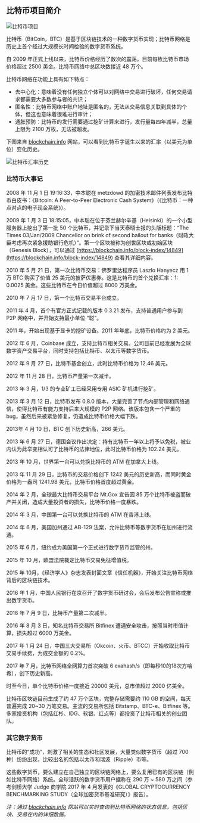 ## 比特币项目简介

![比特币项目](http://static.uv-w.com/blockchain_guide/images/bitcoin_logo.png)

比特币（BitCoin，BTC）是基于区块链技术的一种数字货币实现；比特币网络是历史上首个经过大规模长时间检验的数字货币系统。

自 2009 年正式上线以来，比特币价格经历了数次的震荡，目前每枚比特币市场价格超过 2500 美金。比特币网络中总区块数接近 48 万个。

比特币网络在功能上具有如下特点：

* 去中心化：意味着没有任何独立个体可以对网络中交易进行破坏，任何交易请求都需要大多数参与者的共识；
* 匿名性：比特币网络中账户地址是匿名的，无法从交易信息关联到具体的个体，但这也意味着很难进行审计；
* 通胀预防：比特币的发行需要通过挖矿计算来进行，发行量每四年减半，总量上限为 2100 万枚，无法被超发。

下图来自 [blockchain.info](https://blockchain.info/charts/market-price?timespan=all) 网站，可以看到比特币字诞生以来的汇率（以美元为单位）变化历史。

![比特币汇率历史](http://static.uv-w.com/blockchain_guide/images/bitcoin_price.png)

### 比特币大事记

2008 年 11 月 1 日 19:16:33，中本聪在 metzdowd 的加密技术邮件列表发布比特币白皮书：《Bitcoin: A Peer-to-Peer Electronic Cash System》（《比特币：一种点对点的电子现金系统》）。

2009 年 1 月 3 日 18:15:05，中本聪在位于芬兰赫尔辛基（Helsinki）的一个小型服务器上挖出了第一批 50 个比特币，并记录下当天泰晤士报的头版标题：“The Times 03/Jan/2009 Chancellor on brink of second bailout for banks（财政大臣考虑再次紧急援助银行危机）”。第一个区块被称为创世区块或初始区块（Genesis Block），可以通过 [https://blockchain.info/block-index/14849](https://blockchain.info/block-index/14849) 查看其详细内容。

2010 年 5 月 21 日，第一次比特币交易：佛罗里达程序员 Laszlo Hanyecz 用 1 万 BTC 购买了价值 25 美元的披萨优惠券。这是比特币的首个兑换汇率：1: 0.0025 美金。这些比特币在今日价值超过 8000 万美金。

2010 年 7 月 17 日，第一个比特币交易平台成立。

2011 年 4 月，首个有官方正式记载的版本 0.3.21 发布，支持普通用户参与到 P2P 网络中，并开始支持最小单位 “聪”。

2011 年，开始出现基于显卡的挖矿设备。2011 年年底，比特币价格约为 2 美元。

2012 年 6 月，Coinbase 成立，支持比特币相关交易。公司目前已经发展为全球数字资产交易平台，同时支持包括比特币、以太币等数字货币。

2012 年 9 月 27 日，比特币基金创立，此时比特币价格为 12.46 美元。

2012 年 11 月 28 日，比特币产量第一次减半。

2013 年 3 月，1/3 的专业矿工已经采用专用 ASIC 矿机进行挖矿。

2013 年 3 月 12 日，比特币发布 0.8.0 版本，大量完善了节点内部管理和网络通信，使得比特币有能力支持后来大规模的 P2P 网络。该版本包含一个严重的 bug，虽然后来被紧急修复，仍造成比特币价格大幅下跌。

2013年 4 月 10 日，BTC 创下历史新高，266 美元。

2013 年 6 月 27 日，德国会议作出决定：持有比特币一年以上将予以免税，被业内认为此举变相认可了比特币的法律地位，此时比特币价格为 102.24 美元。

2013 年 10 月，世界第一台可以兑换比特币的 ATM 在加拿大上线。

2013 年 11 月 29 日，比特币的交易价格创下 1242 美元的历史新高，而同时黄金价格为一盎司 1241.98 美元，比特币价格首度超过黄金。

2014 年 2 月，全球最大比特币交易平台 Mt.Gox 宣告因 85 万个比特币被盗而破产并关闭，造成大量投资者的损失，比特币价格一度暴跌。

2014 年 3 月，中国第一台可以兑换比特币的 ATM 在香港上线。

2014 年 6 月，美国加州通过 AB-129 法案，允许比特币等数字货币在加州进行流通。

2015 年 6 月，纽约成为美国第一个正式进行数字货币监管的州。

2015 年 10 月，欧盟法院裁定比特币交易免征增值税。

2015 年 10月，《经济学人》杂志发表封面文章《信任机器》，开始关注比特币网络背后的区块链技术。

2016 年 1 月，中国人民银行在京召开了数字货币研讨会，会后发布公告宣称或推出数字货币。

2016 年 7 月 9 日，比特币产量第二次减半。

2016 年 8 月 3 日，知名比特币交易所 Bitfinex 遭遇安全攻击，按照当时市值计算，损失超过 6000 万美金。

2017 年 1 月 24 日，中国三大交易所（Okcoin、火币、BTCC）开始收取比特币交易手续费，为成交金额的 0.2%。

2017 年 7 月，比特币网络全网算力首次突破 6 exahash/s（即每秒10的18次方哈希），创下历史新高。

时至今日，单个比特币价格一度接近 20000 美元，总市值超过 2000 亿美金。

比特币区块链目前生成了约 47 万个区块，完整存储需要约 110 GB 的空间，每天普遍完成 20~30 万笔交易。主流的交易所包括 Bitstamp、BTC-e、Bitfinex 等。多家投资机构（包括红杉、IDG、软银、红点等）都投资了比特币相关的创业团队。


### 其它数字货币

比特币的“成功”，刺激了相关的生态和社区发展，大量类似数字货币（超过 700 种）纷纷出现，比较出名的包括以太币和瑞波（Ripple）币等。

<!--
![众多的数字货币](http://static.uv-w.com/blockchain_guide/images/coins.png)
-->

这些数字货币，要么建立在自己独立的区块链网络上，要么复用已有的区块链（例如比特币网络）系统。全球活跃的数字货币用户据称在 290 万 ~ 580 万之间（参考剑桥大学 Judge 商学院 2017 年 4 月发表的《GLOBAL CRYPTOCURRENCY BENCHMARKING STUDY（全球加密货币基准研究）》报告）。

*注：通过 [blockchain.info](https://blockchain.info) 网站可以实时查询到比特币网络的状态信息，包括区块、交易在内的详细数据。*
